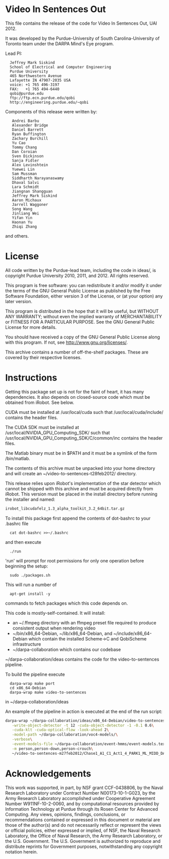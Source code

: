 # Video In Sentences Out

This file contains the release of the code for Video In Sentences Out,
UAI 2012.

It was developed by the Purdue-University of South Carolina-University
of Toronto team under the DARPA Mind's Eye program. 

Lead PI:
```
  Jeffrey Mark Siskind
  School of Electrical and Computer Engineering
  Purdue University
  465 Northwestern Avenue
  Lafayette IN 47907-2035 USA
  voice: +1 765 496-3197
  FAX:   +1 765 494-6440
  qobi@purdue.edu
  ftp://ftp.ecn.purdue.edu/qobi
  http://engineering.purdue.edu/~qobi
```

Components of this release were written by:
```
   Andrei Barbu
   Alexander Bridge
   Daniel Barrett
   Ryan Buffington
   Zachary Burchill
   Yu Cao
   Tommy Chang
   Dan Coroian
   Sven Dickinson
   Sanja Fidler
   Alex Levinshtein
   Yuewei Lin
   Sam Mussman
   Siddharth Narayanaswamy
   Dhaval Salvi
   Lara Schmidt
   Jiangnan Shangguan
   Jeffrey Mark Siskind
   Aaron Michaux
   Jarrell Waggoner
   Song Wang
   Jinliang Wei
   Yifan Yin
   Haonan Yu
   Zhiqi Zhang
```
and others.

# License

All code written by the Purdue-lead team, including the code in ideas/, is
copyright Purdue University 2010, 2011, and 2012.  All rights reserved.

   This program is free software: you can redistribute it and/or modify
   it under the terms of the GNU General Public License as published by
   the Free Software Foundation, either version 3 of the License, or
   (at your option) any later version.

   This program is distributed in the hope that it will be useful,
   but WITHOUT ANY WARRANTY; without even the implied warranty of
   MERCHANTABILITY or FITNESS FOR A PARTICULAR PURPOSE.  See the
   GNU General Public License for more details.

   You should have received a copy of the GNU General Public License
   along with this program.  If not, see <http://www.gnu.org/licenses/>.

This archive contains a number of off-the-shelf packages.  These are covered
by their respective licenses.

# Instructions

Getting this package set up is not for the faint of heart, it has many dependencies. It also depends on closed-source code which must be obtained from iRobot. See below.

CUDA must be installed at /usr/local/cuda such that
/usr/local/cuda/include/ contains the header files.

The CUDA SDK must be installed at /usr/local/NVIDIA_GPU_Computing_SDK/
such that /usr/local/NVIDIA_GPU_Computing_SDK/C/common/inc contains
the header files.

The Matlab binary must be in $PATH and it must be a symlink of the form
<toplevel-matlab-directory>/bin/matlab.

The contents of this archive must be unpacked into your home directory
and will create an ~/video-to-sentences-t28feb2012/ directory.

This release relies upon iRobot's implementation of the star detector which
cannot be shipped with this archive and must be acquired directly from
iRobot. This version must be placed in the install directory before running the
installer and named:

```bash
irobot_libcudafelz_1.3_alpha_toolkit_3.2_64bit.tar.gz
```

To install this package first append the contents of dot-bashrc
to your .bashrc file
```
  cat dot-bashrc >>~/.bashrc
```
and then execute
``` 
  ./run
```

'run' will prompt for root permissions for only one operation before
beginning the setup:
```
  sudo ./packages.sh
```
This will run a number of
```
  apt-get install -y
```
commands to fetch packages which this code depends on.

This code is mostly-self-contained. It will install:
*  an ~/.ffmpeg directory with an ffmpeg preset file required to
    produce consistent output when rendering video
*  ~/bin/x86_64-Debian, ~/lib/x86_64-Debian, and ~/include/x86_64-Debian which
    contain the installed Scheme->C and QobiScheme infrastructure
*  ~/darpa-collaboration which contains our codebase

~/darpa-collaboration/ideas contains the code for the video-to-sentences
pipeline.

To build the pipeline execute
```
  darpa-wrap make port
  cd x86_64-Debian
  darpa-wrap make video-to-sentences
```
in ~/darpa-collaboration/ideas

An example of the pipeline in action is executed at the end of the run script:

```bash
darpa-wrap ~/darpa-collaboration/ideas/x86_64-Debian/video-to-sentences\
   -write-object-detector -t 12 -cuda-object-detector -1 -0.1 0.6\
   -cuda-klt -cuda-optical-flow -look-ahead 2\
   -model-path ~/darpa-collaboration/voc4-models/\
   -verbose\
   -event-models-file ~/darpa-collaboration/event-hmms/event-models.text\
   -m person,person-down,person-crouch\
   ~/video-to-sentences-m27feb2012/Chase1_A1_C1_Act1_4_PARK1_ML_MIDD_DARK_4433d840-c5af-11df-bed3-e80688cb869a
```

# Acknowledgements

This work was supported, in part, by NSF grant CCF-0438806, by the
Naval Research Laboratory under Contract Number N00173-10-1-G023, by
the Army Research Laboratory accomplished under Cooperative Agreement
Number W911NF-10-2-0060, and by computational resources provided by
Information Technology at Purdue through its Rosen Center for Advanced
Computing.  Any views, opinions, findings, conclusions, or
recommendations contained or expressed in this document or material
are those of the author(s) and do not necessarily reflect or represent
the views or official policies, either expressed or implied, of NSF,
the Naval Research Laboratory, the Office of Naval Research, the Army
Research Laboratory, or the U.S. Government.  The U.S. Government is
authorized to reproduce and distribute reprints for Government
purposes, notwithstanding any copyright notation herein.